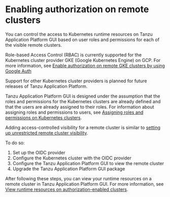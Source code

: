 # Enabling authorization on remote clusters

You can control the access to Kubernetes runtime resources on Tanzu Application Platform GUI based
on user roles and permissions for each of the visible remote clusters.

Role-based Access Control (RBAC) is currently supported for the Kubernetes cluster provider
GKE (Google Kubernetes Engine) on GCP.
For more information, see
[Enable authorization on remote GKE clusters by using Google Auth](set-up-tap-gui-rbac-with-gke-auth.md)

Support for other Kubernetes cluster providers is planned for future releases of
Tanzu Application Platform.

Tanzu Application Platform GUI is designed under the assumption that the roles and permissions for
the Kubernetes clusters are already defined and that the users are already assigned to their roles.
For information about assigning roles and permissions to users, see
[Assigning roles and permissions on Kubernetes clusters](assigning-kubernetes-roles.md).

Adding access-controlled visibility for a remote cluster is similar to
[setting up unrestricted remote cluster visibility](../cluster-view-setup.md).

To do so:

1. Set up the OIDC provider
1. Configure the Kubernetes cluster with the OIDC provider
1. Configure the Tanzu Application Platform GUI to view the remote cluster
1. Upgrade the Tanzu Application Platform GUI package

After following these steps, you can view your runtime resources on a remote cluster in
Tanzu Application Platform GUI.
For more information, see
[View runtime resources on authorization-enabled clusters](view-rsrcs-rbac-only-global.md).

